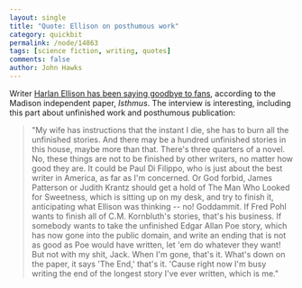 ```yaml
---
layout: single 
title: "Quote: Ellison on posthumous work" 
category: quickbit
permalink: /node/14863
tags: [science fiction, writing, quotes] 
comments: false 
author: John Hawks 
---
```


Writer <a href="http://www.isthmus.com/isthmus/article.php?article=30610">Harlan Ellison has been saying goodbye to fans</a>, according to the Madison independent paper, <i>Isthmus</i>. The interview is interesting, including this part about unfinished work and posthumous publication: 

<blockquote>"My wife has instructions that the instant I die, she has to burn all the unfinished stories. And there may be a hundred unfinished stories in this house, maybe more than that. There's three quarters of a novel. No, these things are not to be finished by other writers, no matter how good they are. It could be Paul Di Filippo, who is just about the best writer in America, as far as I'm concerned. Or God forbid, James Patterson or Judith Krantz should get a hold of The Man Who Looked for Sweetness, which is sitting up on my desk, and try to finish it, anticipating what Ellison was thinking -- no! Goddammit. If Fred Pohl wants to finish all of C.M. Kornbluth's stories, that's his business. If somebody wants to take the unfinished Edgar Allan Poe story, which has now gone into the public domain, and write an ending that is not as good as Poe would have written, let 'em do whatever they want! But not with my shit, Jack. When I'm gone, that's it. What's down on the paper, it says 'The End,' that's it. 'Cause right now I'm busy writing the end of the longest story I've ever written, which is me."</blockquote>

